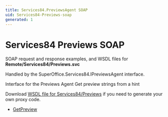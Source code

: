 ```yaml
---
title: Services84.PreviewsAgent SOAP
uid: Services84-Previews-soap
generated: 1
---
```


# Services84 Previews SOAP

SOAP request and response examples, and WSDL files for **Remote/Services84/Previews.svc**

Handled by the <see cref="T:SuperOffice.Services84.IPreviewsAgent">SuperOffice.Services84.IPreviewsAgent</see> interface.

Interface for the Previews Agent
Get preview strings from a hint

Download [WSDL file for Services84/Previews](../Services84-Previews.md) if you need to generate your own proxy code.

* [GetPreview](GetPreview.md)


